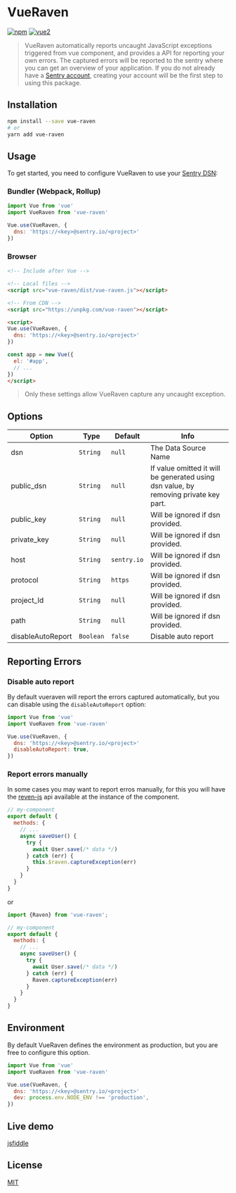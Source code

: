 # VueRaven

[![npm](https://img.shields.io/npm/v/vue-raven.svg)](https://www.npmjs.com/package/vue-raven) [![vue2](https://img.shields.io/badge/vue-2.x-brightgreen.svg)](https://vuejs.org/)

 > VueRaven automatically reports uncaught JavaScript exceptions triggered from vue component, and provides a API for reporting your own errors. The captured errors will be reported to the sentry where you can get an overview of your application. If you do not already have a [Sentry account](https://sentry.io), creating your account will be the first step to using this package.

## Installation

```bash
npm install --save vue-raven
# or
yarn add vue-raven
```

## Usage

To get started, you need to configure VueRaven to use your [Sentry DSN](https://docs.sentry.io/quickstart/#configure-the-dsn):

### Bundler (Webpack, Rollup)

```js
import Vue from 'vue'
import VueRaven from 'vue-raven'

Vue.use(VueRaven, {
  dns: 'https://<key>@sentry.io/<project>'
})
```

### Browser

```html
<!-- Include after Vue -->

<!-- Local files -->
<script src="vue-raven/dist/vue-raven.js"></script>

<!-- From CDN -->
<script src="https://unpkg.com/vue-raven"></script>

<script>
Vue.use(VueRaven, {
  dns: 'https://<key>@sentry.io/<project>'
})

const app = new Vue({
  el: '#app',
  // ...
}) 
</script>
```

> Only these settings allow VueRaven capture any uncaught exception.

## Options

| Option  | Type | Default  | Info |
| ------------- | ------------- | ------------- | ------------- |
| dsn  | `String` | `null` | The Data Source Name |
| public_dsn | `String` | `null` | If value omitted it will be generated using dsn value, by removing private key part. |
| public_key | `String` | `null` | Will be ignored if dsn provided. |
| private_key | `String` | `null` | Will be ignored if dsn provided. |
| host | `String` | `sentry.io` | Will be ignored if dsn provided. |
| protocol | `String` | `https` | Will be ignored if dsn provided. |
| project_Id | `String` | `null` | Will be ignored if dsn provided. |
| path | `String` | `null` | Will be ignored if dsn provided. |
| disableAutoReport | `Boolean` | `false` | Disable auto report |

## Reporting Errors

### Disable auto report

By default vueraven will report the errors captured automatically, but you can disable using the `disableAutoReport` option:

```js
import Vue from 'vue'
import VueRaven from 'vue-raven'

Vue.use(VueRaven, {
  dns: 'https://<key>@sentry.io/<project>'
  disableAutoReport: true,
})
```

### Report errors manually

In some cases you may want to report erros manually, for this you will have the [reven-js](https://docs.sentry.io/clients/javascript/) api available at the instance of the component.

```js
// my-component
export default {
  methods: {
    // ...
    async saveUser() {
      try {
        await User.save(/* data */)
      } catch (err) {
        this.$raven.captureException(err)
      }
    }
  }
}
```

or

```js
import {Raven} from 'vue-raven';

// my-component
export default {
  methods: {
    // ...
    async saveUser() {
      try {
        await User.save(/* data */)
      } catch (err) {
        Raven.captureException(err)
      }
    }
  }
}
```

## Environment

By default VueRaven defines the environment as production, but you are free to configure this option.

```js
import Vue from 'vue'
import VueRaven from 'vue-raven'

Vue.use(VueRaven, {
  dns: 'https://<key>@sentry.io/<project>'
  dev: process.env.NODE_ENV !== 'production',
})
```

## Live demo

[jsfiddle](https://jsfiddle.net/anteriovieira/cprfeqrj/)

## License

[MIT](http://opensource.org/licenses/MIT)
